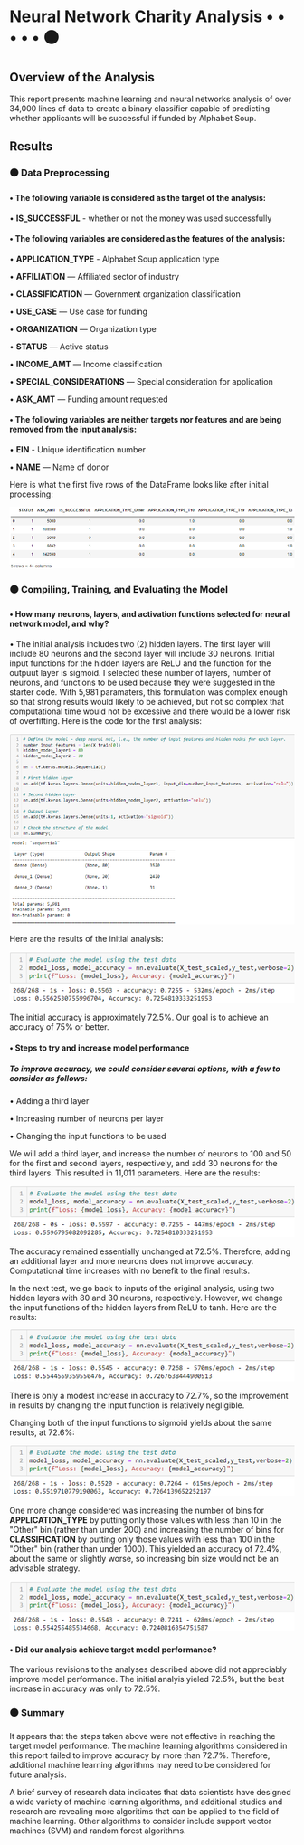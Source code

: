 # Neural Network Charity Analysis • • • • • ⚫
## Overview of the Analysis

This report presents machine learning and neural networks analysis of over 34,000 lines of data to create a binary classifier capable of predicting whether applicants will be successful if funded by Alphabet Soup.

## Results

### ⚫ Data Preprocessing

#### • The following variable is considered as the target of the analysis:

• <b>IS_SUCCESSFUL</b> - whether or not the money was used successfully

#### • The following variables are considered as the features of the analysis:

  • <b>APPLICATION_TYPE</b> - Alphabet Soup application type

  • <b>AFFILIATION</b> — Affiliated sector of industry

  • <b>CLASSIFICATION</b> — Government organization classification

  • <b>USE_CASE</b> — Use case for funding

  • <b>ORGANIZATION</b> — Organization type

  • <b>STATUS</b> — Active status

  • <b>INCOME_AMT</b> — Income classification

  • <b>SPECIAL_CONSIDERATIONS</b> — Special consideration for application

  • <b>ASK_AMT</b> — Funding amount requested

#### • The following variables are neither targets nor features and are being removed from the input analysis:

  • <b>EIN</b> - Unique identification number

  • <b>NAME</b> — Name of donor
  
Here is what the first five rows of the DataFrame looks like after initial processing:

![DataFrame](Deliverable1DataFrame.png)

### ⚫ Compiling, Training, and Evaluating the Model

#### • How many neurons, layers, and activation functions selected for neural network model, and why?

• The initial analysis includes two (2) hidden layers. The first layer will include 80 neurons and the second layer will include 30 neurons. Initial input functions for the hidden layers are ReLU and the function for the outpuut layer is sigmoid. I selected these number of layers, number of neurons, and functions to be used because they were suggested in the starter code. With 5,981 paramaters, this formulation was complex enough so that strong results would likely to be achieved, but not so complex that computational time would not be excessive and there would be a lower risk of overfitting. Here is the code for the first analysis:

![FirstCode](Code1.png)

Here are the results of the initial analysis:

![First Results](ModelOutput1_revised.png)

The initial accuracy is approximately 72.5%. Our goal is to achieve an accuracy of 75% or better. 

#### • Steps to try and increase model performance

##### To improve accuracy, we could consider several options, with a few to consider as follows:

• Adding a third layer

• Increasing number of neurons per layer

• Changing the input functions to be used

We will add a third layer, and increase the number of neurons to 100 and 50 for the first and second layers, respectively, and add 30 neurons for the third layers. This resulted in 11,011 parameters. Here are the results:

![Second Results](ModelOutput2.png)

The accuracy remained essentially unchanged at 72.5%. Therefore, adding an additional layer and more neurons does not improve accuracy. Computational time increases with no benefit to the final results.

In the next test, we go back to inputs of the original analysis, using two hidden layers with 80 and 30 neurons, respectively. However, we change the input functions of the hidden layers from ReLU to tanh. Here are the results:

![Third Results](ModelOutput3.png)

There is only a modest increase in accuracy to 72.7%, so the improvement in results by changing the input function is relatively negligible. 

Changing both of the input functions to sigmoid yields about the same results, at 72.6%:

![Fourth Results](ModelOutput4.png)

One more change considered was increasing the number of bins for <b>APPLICATION_TYPE</b> by putting only those values with less than 10 in the "Other" bin (rather than under 200) and increasing the number of bins for <b>CLASSIFICATION</b> by putting only those values with less than 100 in the "Other" bin (rather than under 1000). This yielded an accuracy of 72.4%, about the same or slightly worse, so increasing bin size would not be an advisable strategy.

![Fifth Results](ModelOutput5.png)

#### • Did our analysis achieve target model performance?

The various revisions to the analyses described above did not appreciably improve model performance. The initial analyis yieled 72.5%, but the best increase in accuracy was only to 72.5%.

### ⚫ Summary

It appears that the steps taken above were not effective in reaching the target model performance. The machine learning algorithms considered in this report failed to improve accuracy by more than 72.7%. Therefore, additional machine learning algorithms may need to be considered for future analysis. 

A brief survey of research data indicates that data scientists have designed a wide variety of machine learning algorithms, and additional studies and research are revealing more algoritims that can be applied to the field of machine learning. Other algorithms to consider include support vector machines (SVM) and random forest algorithms. 
